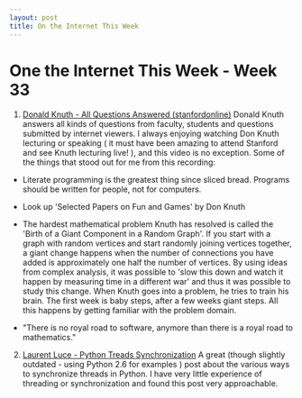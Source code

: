 ```yaml
---
layout: post
title: On the Internet This Week 
---
```


# One the Internet This Week - Week 33

1. [Donald Knuth - All Questions Answered (stanfordonline)](https://www.youtube.com/watch?v=CDokMxVtB3k)
Donald Knuth answers all kinds of questions from faculty, students and questions submitted by internet viewers.
I always enjoying watching Don Knuth lecturing or speaking ( it must have been amazing to attend Stanford and see Knuth lecturing live! ),
and this video is no exception. Some of the things that stood out for me from this recording:

* Literate programming is the greatest thing since sliced bread. Programs should be written for people, not for computers. 

* Look up 'Selected Papers on Fun and Games' by Don Knuth

* The hardest mathematical problem Knuth has resolved is called the 'Birth of a Giant Component in a Random Graph'. If you start with a graph with random vertices and start randomly joining vertices together, a giant change happens when the number of connections you have added is approximately one half the number of vertices. By using ideas from complex analysis, it was possible to 'slow this down and watch it happen by measuring time in a different war' and thus it was possible to study this change. When Knuth goes into a problem, he tries to train his brain. The first week is baby steps, after a few weeks giant steps. All this happens by getting familiar with the problem domain. 

* "There is no royal road to software, anymore than there is a royal road to mathematics." 

2. [Laurent Luce - Python Treads Synchronization](http://www.laurentluce.com/posts/python-threads-synchronization-locks-rlocks-semaphores-conditions-events-and-queues/)
A great (though slightly outdated - using Python 2.6 for examples ) post about the various ways to synchronize threads in Python. I have very little experience of threading or synchronization and found this post very approachable. 





